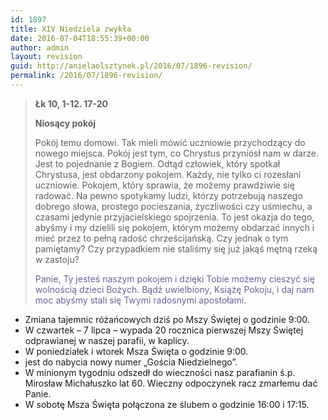 ```yaml
---
id: 1897
title: XIV Niedziela zwykła
date: 2016-07-04T18:55:39+00:00
author: admin
layout: revision
guid: http://anielaolsztynek.pl/2016/07/1896-revision/
permalink: /2016/07/1896-revision/
---
```

> **Łk 10, 1-12. 17-20**
> 
> **Niosący pokój**
> 
> Pokój temu domowi. Tak mieli mówić uczniowie przychodzący do nowego miejsca. Pokój jest tym, co Chrystus przyniósł nam w darze. Jest to pojednanie z Bogiem. Odtąd człowiek, który spotkał Chrystusa, jest obdarzony pokojem. Każdy, nie tylko ci rozesłani uczniowie. Pokojem, który sprawia, że możemy prawdziwie się radować. Na pewno spotykamy ludzi, którzy potrzebują naszego dobrego słowa, prostego pocieszania, życzliwości czy uśmiechu, a czasami jedynie przyjacielskiego spojrzenia. To jest okazja do tego, abyśmy i my dzielili się pokojem, którym możemy obdarzać innych i mieć przez to pełną radość chrześcijańską. Czy jednak o tym pamiętamy? Czy przypadkiem nie staliśmy się już jakąś mętną rzeką w zastoju?
> 
> <span style="color: #666699;">Panie, Ty jesteś naszym pokojem i dzięki Tobie możemy cieszyć się wolnością dzieci Bożych. Bądź uwielbiony, Książę Pokoju, i daj nam moc abyśmy stali się Twymi radosnymi apostołami.</span>

  * Zmiana tajemnic różańcowych dziś po Mszy Świętej o godzinie 9:00.
  * W czwartek – 7 lipca – wypada 20 rocznica pierwszej Mszy Świętej odprawianej w naszej parafii, w kaplicy.
  * W poniedziałek i wtorek Msza Święta o godzinie 9:00.
  * jest do nabycia nowy numer &#8222;Gościa Niedzielnego&#8221;.
  * W minionym tygodniu odszedł do wieczności nasz parafianin ś.p. Mirosław Michałuszko lat 60. Wieczny odpoczynek racz zmarłemu dać Panie.
  * W sobotę Msza Święta połączona ze ślubem o godzinie 16:00 i 17:15.
